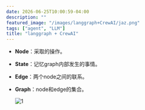 ```yaml
---
date: 2026-06-25T10:00:59-04:00
description: ""
featured_image: "/images/langgraph+CrewAI/jaz.png"
tags: ["agent", "LLM"]
title: "langgraph + CrewAI"
---
```


+ **Node**：采取的操作。

+ **State**：记忆graph内部发生的事情。

+ **Edge**：两个node之间的联系。

+ **Graph**：node和edge的集合。

  ![1](/images/langgraph+CrewAI/1.png)
